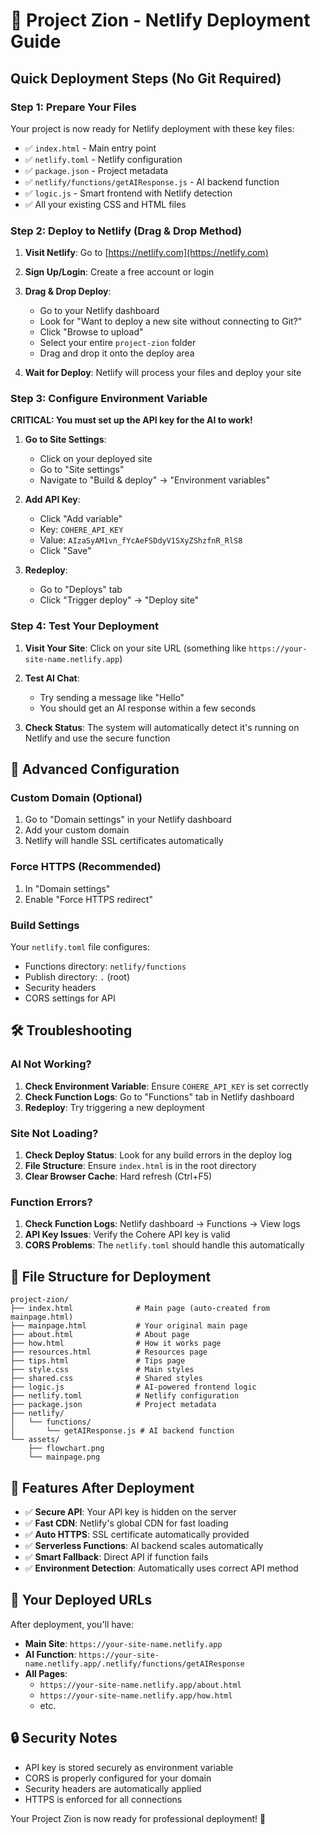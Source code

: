# 🚀 Project Zion - Netlify Deployment Guide

## Quick Deployment Steps (No Git Required)

### Step 1: Prepare Your Files
Your project is now ready for Netlify deployment with these key files:
- ✅ `index.html` - Main entry point
- ✅ `netlify.toml` - Netlify configuration
- ✅ `package.json` - Project metadata
- ✅ `netlify/functions/getAIResponse.js` - AI backend function
- ✅ `logic.js` - Smart frontend with Netlify detection
- ✅ All your existing CSS and HTML files

### Step 2: Deploy to Netlify (Drag & Drop Method)

1. **Visit Netlify**: Go to [https://netlify.com](https://netlify.com)

2. **Sign Up/Login**: Create a free account or login

3. **Drag & Drop Deploy**:
   - Go to your Netlify dashboard
   - Look for "Want to deploy a new site without connecting to Git?"
   - Click "Browse to upload"
   - Select your entire `project-zion` folder
   - Drag and drop it onto the deploy area

4. **Wait for Deploy**: Netlify will process your files and deploy your site

### Step 3: Configure Environment Variable

**CRITICAL: You must set up the API key for the AI to work!**

1. **Go to Site Settings**:
   - Click on your deployed site
   - Go to "Site settings"
   - Navigate to "Build & deploy" → "Environment variables"

2. **Add API Key**:
   - Click "Add variable"
   - Key: `COHERE_API_KEY`
   - Value: `AIzaSyAM1vn_fYcAeFSDdyV1SXyZShzfnR_RlS8`
   - Click "Save"

3. **Redeploy**:
   - Go to "Deploys" tab
   - Click "Trigger deploy" → "Deploy site"

### Step 4: Test Your Deployment

1. **Visit Your Site**: Click on your site URL (something like `https://your-site-name.netlify.app`)

2. **Test AI Chat**: 
   - Try sending a message like "Hello"
   - You should get an AI response within a few seconds

3. **Check Status**: The system will automatically detect it's running on Netlify and use the secure function

## 🔧 Advanced Configuration

### Custom Domain (Optional)
1. Go to "Domain settings" in your Netlify dashboard
2. Add your custom domain
3. Netlify will handle SSL certificates automatically

### Force HTTPS (Recommended)
1. In "Domain settings"
2. Enable "Force HTTPS redirect"

### Build Settings
Your `netlify.toml` file configures:
- Functions directory: `netlify/functions`
- Publish directory: `.` (root)
- Security headers
- CORS settings for API

## 🛠️ Troubleshooting

### AI Not Working?
1. **Check Environment Variable**: Ensure `COHERE_API_KEY` is set correctly
2. **Check Function Logs**: Go to "Functions" tab in Netlify dashboard
3. **Redeploy**: Try triggering a new deployment

### Site Not Loading?
1. **Check Deploy Status**: Look for any build errors in the deploy log
2. **File Structure**: Ensure `index.html` is in the root directory
3. **Clear Browser Cache**: Hard refresh (Ctrl+F5)

### Function Errors?
1. **Check Function Logs**: Netlify dashboard → Functions → View logs
2. **API Key Issues**: Verify the Cohere API key is valid
3. **CORS Problems**: The `netlify.toml` should handle this automatically

## 📝 File Structure for Deployment

```
project-zion/
├── index.html              # Main page (auto-created from mainpage.html)
├── mainpage.html           # Your original main page
├── about.html              # About page
├── how.html                # How it works page
├── resources.html          # Resources page
├── tips.html               # Tips page
├── style.css               # Main styles
├── shared.css              # Shared styles
├── logic.js                # AI-powered frontend logic
├── netlify.toml            # Netlify configuration
├── package.json            # Project metadata
├── netlify/
│   └── functions/
│       └── getAIResponse.js # AI backend function
└── assets/
    ├── flowchart.png
    └── mainpage.png
```

## 🌟 Features After Deployment

- ✅ **Secure API**: Your API key is hidden on the server
- ✅ **Fast CDN**: Netlify's global CDN for fast loading
- ✅ **Auto HTTPS**: SSL certificate automatically provided
- ✅ **Serverless Functions**: AI backend scales automatically
- ✅ **Smart Fallback**: Direct API if function fails
- ✅ **Environment Detection**: Automatically uses correct API method

## 🚀 Your Deployed URLs

After deployment, you'll have:
- **Main Site**: `https://your-site-name.netlify.app`
- **AI Function**: `https://your-site-name.netlify.app/.netlify/functions/getAIResponse`
- **All Pages**: 
  - `https://your-site-name.netlify.app/about.html`
  - `https://your-site-name.netlify.app/how.html`
  - etc.

## 🔒 Security Notes

- API key is stored securely as environment variable
- CORS is properly configured for your domain
- Security headers are automatically applied
- HTTPS is enforced for all connections

Your Project Zion is now ready for professional deployment! 🎉